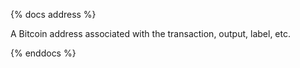 {% docs address %}

A Bitcoin address associated with the transaction, output, label, etc.

{% enddocs %}
